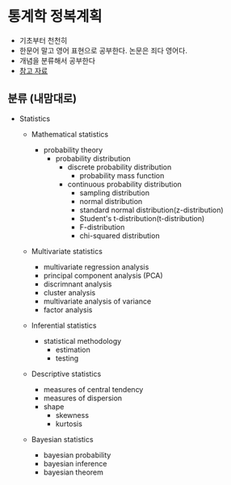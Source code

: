 # 통계학 정복계획
- 기초부터 천천히
- 한문어 말고 영어 표현으로 공부한다. 논문은 죄다 영어다.
- 개념을 분류해서 공부한다
- [참고 자료](https://www.datadata.link/map/map-ds01/)

## 분류 (내맘대로)
- Statistics
  - Mathematical statistics
    - probability theory
      - probability distribution
        - discrete probability distribution
          - probability mass function
        - continuous probability distribution
          - sampling distribution
          - normal distribution
          - standard normal distribution(z-distribution)
          - Student's t-distribution(t-distribution)
          - F-distribution
          - chi-squared distribution

  - Multivariate statistics
    - multivariate regression analysis
    - principal component analysis (PCA)
    - discrimnant analysis
    - cluster analysis
    - multivariate analysis of variance
    - factor analysis

  - Inferential statistics
    - statistical methodology
      - estimation
      - testing

  - Descriptive statistics
    - measures of central tendency
    - measures of dispersion
    - shape
      - skewness
      - kurtosis

  - Bayesian statistics
    - bayesian probability
    - bayesian inference
    - bayesian theorem


    